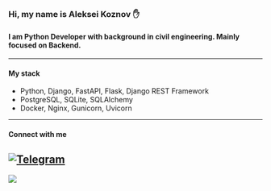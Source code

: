 ### Hi, my name is Aleksei Koznov :hand:
#### I am Python Developer with background in civil engineering. Mainly focused on Backend.
---
#### My stack
- Python, Django, FastAPI, Flask, Django REST Framework
- PostgreSQL, SQLite, SQLAlchemy
- Docker, Nginx, Gunicorn, Uvicorn
---
#### Connect with me
[![Telegram](https://img.shields.io/badge/Telegram-3670A0?style=for-the-badge&logo=Telegram)](https://t.me/alekseikoznov)
---
![](https://github-readme-stats.vercel.app/api/top-langs/?username=alekseikoznov&hide_border=true&layout=compact&theme=apprentice)
